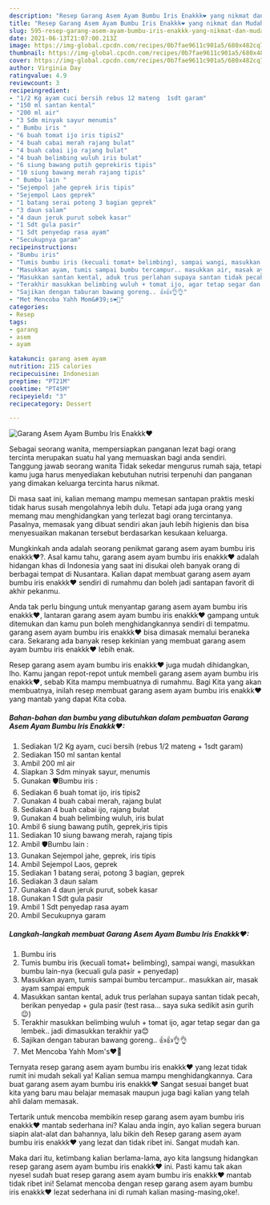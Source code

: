 ```yaml
---
description: "Resep Garang Asem Ayam Bumbu Iris Enakkk❤ yang nikmat dan Mudah Dibuat"
title: "Resep Garang Asem Ayam Bumbu Iris Enakkk❤ yang nikmat dan Mudah Dibuat"
slug: 595-resep-garang-asem-ayam-bumbu-iris-enakkk-yang-nikmat-dan-mudah-dibuat
date: 2021-06-13T21:07:00.213Z
image: https://img-global.cpcdn.com/recipes/0b7fae9611c901a5/680x482cq70/garang-asem-ayam-bumbu-iris-enakkk❤-foto-resep-utama.jpg
thumbnail: https://img-global.cpcdn.com/recipes/0b7fae9611c901a5/680x482cq70/garang-asem-ayam-bumbu-iris-enakkk❤-foto-resep-utama.jpg
cover: https://img-global.cpcdn.com/recipes/0b7fae9611c901a5/680x482cq70/garang-asem-ayam-bumbu-iris-enakkk❤-foto-resep-utama.jpg
author: Virginia Day
ratingvalue: 4.9
reviewcount: 3
recipeingredient:
- "1/2 Kg ayam cuci bersih rebus 12 mateng  1sdt garam"
- "150 ml santan kental"
- "200 ml air"
- "3 Sdm minyak sayur menumis"
- " Bumbu iris "
- "6 buah tomat ijo iris tipis2"
- "4 buah cabai merah rajang bulat"
- "4 buah cabai ijo rajang bulat"
- "4 buah belimbing wuluh iris bulat"
- "6 siung bawang putih geprekiris tipis"
- "10 siung bawang merah rajang tipis"
- " Bumbu lain "
- "Sejempol jahe geprek iris tipis"
- "Sejempol Laos geprek"
- "1 batang serai potong 3 bagian geprek"
- "3 daun salam"
- "4 daun jeruk purut sobek kasar"
- "1 Sdt gula pasir"
- "1 Sdt penyedap rasa ayam"
- "Secukupnya garam"
recipeinstructions:
- "Bumbu iris"
- "Tumis bumbu iris (kecuali tomat+ belimbing), sampai wangi, masukkan bumbu lain-nya (kecuali gula pasir + penyedap)"
- "Masukkan ayam, tumis sampai bumbu tercampur.. masukkan air, masak ayam sampai empuk"
- "Masukkan santan kental, aduk trus perlahan supaya santan tidak pecah, berikan penyedap + gula pasir (test rasa... saya suka sedikit asin gurih 😉)"
- "Terakhir masukkan belimbing wuluh + tomat ijo, agar tetap segar dan ga lembek.. jadi dimasukkan terakhir ya😊"
- "Sajikan dengan taburan bawang goreng.. 👍👍👌👌"
- "Met Mencoba Yahh Mom&#39;s❤💋"
categories:
- Resep
tags:
- garang
- asem
- ayam

katakunci: garang asem ayam 
nutrition: 215 calories
recipecuisine: Indonesian
preptime: "PT21M"
cooktime: "PT45M"
recipeyield: "3"
recipecategory: Dessert

---
```



![Garang Asem Ayam Bumbu Iris Enakkk❤](https://img-global.cpcdn.com/recipes/0b7fae9611c901a5/680x482cq70/garang-asem-ayam-bumbu-iris-enakkk❤-foto-resep-utama.jpg)

Sebagai seorang wanita, mempersiapkan panganan lezat bagi orang tercinta merupakan suatu hal yang memuaskan bagi anda sendiri. Tanggung jawab seorang  wanita Tidak sekedar mengurus rumah saja, tetapi kamu juga harus menyediakan kebutuhan nutrisi terpenuhi dan panganan yang dimakan keluarga tercinta harus nikmat.

Di masa  saat ini, kalian memang mampu memesan santapan praktis meski tidak harus susah mengolahnya lebih dulu. Tetapi ada juga orang yang memang mau menghidangkan yang terlezat bagi orang tercintanya. Pasalnya, memasak yang dibuat sendiri akan jauh lebih higienis dan bisa menyesuaikan makanan tersebut berdasarkan kesukaan keluarga. 



Mungkinkah anda adalah seorang penikmat garang asem ayam bumbu iris enakkk❤?. Asal kamu tahu, garang asem ayam bumbu iris enakkk❤ adalah hidangan khas di Indonesia yang saat ini disukai oleh banyak orang di berbagai tempat di Nusantara. Kalian dapat membuat garang asem ayam bumbu iris enakkk❤ sendiri di rumahmu dan boleh jadi santapan favorit di akhir pekanmu.

Anda tak perlu bingung untuk menyantap garang asem ayam bumbu iris enakkk❤, lantaran garang asem ayam bumbu iris enakkk❤ gampang untuk ditemukan dan kamu pun boleh menghidangkannya sendiri di tempatmu. garang asem ayam bumbu iris enakkk❤ bisa dimasak memalui beraneka cara. Sekarang ada banyak resep kekinian yang membuat garang asem ayam bumbu iris enakkk❤ lebih enak.

Resep garang asem ayam bumbu iris enakkk❤ juga mudah dihidangkan, lho. Kamu jangan repot-repot untuk membeli garang asem ayam bumbu iris enakkk❤, sebab Kita mampu membuatnya di rumahmu. Bagi Kita yang akan membuatnya, inilah resep membuat garang asem ayam bumbu iris enakkk❤ yang mantab yang dapat Kita coba.

<!--inarticleads1-->

##### Bahan-bahan dan bumbu yang dibutuhkan dalam pembuatan Garang Asem Ayam Bumbu Iris Enakkk❤:

1. Sediakan 1/2 Kg ayam, cuci bersih (rebus 1/2 mateng + 1sdt garam)
1. Sediakan 150 ml santan kental
1. Ambil 200 ml air
1. Siapkan 3 Sdm minyak sayur, menumis
1. Gunakan  🛡Bumbu iris :
1. Sediakan 6 buah tomat ijo, iris tipis2
1. Gunakan 4 buah cabai merah, rajang bulat
1. Sediakan 4 buah cabai ijo, rajang bulat
1. Gunakan 4 buah belimbing wuluh, iris bulat
1. Ambil 6 siung bawang putih, geprek,iris tipis
1. Sediakan 10 siung bawang merah, rajang tipis
1. Ambil  🛡Bumbu lain :
1. Gunakan Sejempol jahe, geprek, iris tipis
1. Ambil Sejempol Laos, geprek
1. Sediakan 1 batang serai, potong 3 bagian, geprek
1. Sediakan 3 daun salam
1. Gunakan 4 daun jeruk purut, sobek kasar
1. Gunakan 1 Sdt gula pasir
1. Ambil 1 Sdt penyedap rasa ayam
1. Ambil Secukupnya garam




<!--inarticleads2-->

##### Langkah-langkah membuat Garang Asem Ayam Bumbu Iris Enakkk❤:

1. Bumbu iris
1. Tumis bumbu iris (kecuali tomat+ belimbing), sampai wangi, masukkan bumbu lain-nya (kecuali gula pasir + penyedap)
1. Masukkan ayam, tumis sampai bumbu tercampur.. masukkan air, masak ayam sampai empuk
1. Masukkan santan kental, aduk trus perlahan supaya santan tidak pecah, berikan penyedap + gula pasir (test rasa... saya suka sedikit asin gurih 😉)
1. Terakhir masukkan belimbing wuluh + tomat ijo, agar tetap segar dan ga lembek.. jadi dimasukkan terakhir ya😊
1. Sajikan dengan taburan bawang goreng.. 👍👍👌👌
1. Met Mencoba Yahh Mom&#39;s❤💋




Ternyata resep garang asem ayam bumbu iris enakkk❤ yang lezat tidak rumit ini mudah sekali ya! Kalian semua mampu menghidangkannya. Cara buat garang asem ayam bumbu iris enakkk❤ Sangat sesuai banget buat kita yang baru mau belajar memasak maupun juga bagi kalian yang telah ahli dalam memasak.

Tertarik untuk mencoba membikin resep garang asem ayam bumbu iris enakkk❤ mantab sederhana ini? Kalau anda ingin, ayo kalian segera buruan siapin alat-alat dan bahannya, lalu bikin deh Resep garang asem ayam bumbu iris enakkk❤ yang lezat dan tidak ribet ini. Sangat mudah kan. 

Maka dari itu, ketimbang kalian berlama-lama, ayo kita langsung hidangkan resep garang asem ayam bumbu iris enakkk❤ ini. Pasti kamu tak akan nyesel sudah buat resep garang asem ayam bumbu iris enakkk❤ mantab tidak ribet ini! Selamat mencoba dengan resep garang asem ayam bumbu iris enakkk❤ lezat sederhana ini di rumah kalian masing-masing,oke!.

